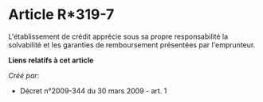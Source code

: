 # Article R*319-7

L'établissement de crédit apprécie sous sa propre responsabilité la solvabilité et les garanties de remboursement présentées
par l'emprunteur.

**Liens relatifs à cet article**

_Créé par_:

  - Décret n°2009-344 du 30 mars 2009 - art. 1
